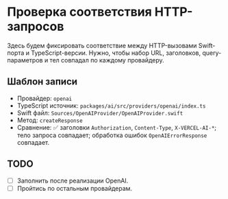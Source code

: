 # Проверка соответствия HTTP-запросов

Здесь будем фиксировать соответствие между HTTP-вызовами Swift-порта и TypeScript-версии. Нужно, чтобы набор URL, заголовков, query-параметров и тел совпадал по каждому провайдеру.

## Шаблон записи
- Провайдер: `openai`
- TypeScript источник: `packages/ai/src/providers/openai/index.ts`
- Swift файл: `Sources/OpenAIProvider/OpenAIProvider.swift`
- Метод: `createResponse`
- Сравнение: ✅ заголовки `Authorization`, `Content-Type`, `X-VERCEL-AI-*`; тело запроса совпадает; обработка ошибок `OpenAIErrorResponse` совпадает.

## TODO
- [ ] Заполнить после реализации OpenAI.
- [ ] Пройтись по остальным провайдерам.
